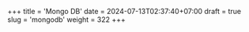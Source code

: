 +++
title = 'Mongo DB'
date = 2024-07-13T02:37:40+07:00
draft = true
slug = 'mongodb'
weight = 322
+++
